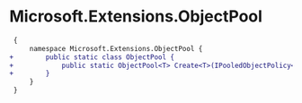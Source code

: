 # Microsoft.Extensions.ObjectPool

``` diff
 {
     namespace Microsoft.Extensions.ObjectPool {
+        public static class ObjectPool {
+            public static ObjectPool<T> Create<T>(IPooledObjectPolicy<T> policy = null) where T : class, new();
+        }
     }
 }
```
